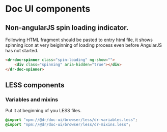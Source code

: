 Doc UI components
==========
Non-angularJS spin loading indicator.
-------------
Following HTML fragment should be pasted to entry html file,
it shows spinning icon at very beiginning of loading process
even before AngularJS has not started.
```html
<dr-doc-spinner class="spin-loading" ng-show="">
	<div class="spinning" aria-hidden="true"></div>
</dr-doc-spinner>
```

LESS components
-------------
### Variables and mixins

Put it at beginning of you LESS files.
```css
@import "npm://@dr/doc-ui/browser/less/dr-variables.less";
@import "npm://@dr/doc-ui/browser/less/dr-mixins.less";
```
